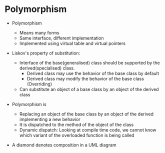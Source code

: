 # Polymorphism

- Polymorphism
  - Means many forms
  - Same interface, different implementation
  - Implemented using virtual table and virtual pointers

- Liskov's property of substitution:
  - Interface of the base(generalised) class should be supported by the derived(specialised) class.
    - Derived class may use the behavior of the base class by default 
    - Derived class may modify the behavior of the base class (Overriding)
  - Can substitute an object of a base class by an object of the derived class

- Polymorphism is 
  - Replacing an object of the base class by an object of the derived implementing a new behavior
  - It is dispatched to the method of the object of the class
  - Dynamic dispatch: Looking at compile time code, we cannot know which variant of the overloaded function is being called

- A diamond denotes composition in a UML diagram